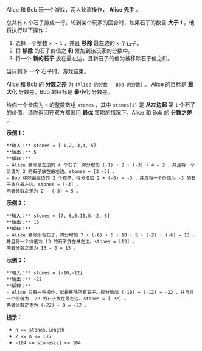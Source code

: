 Alice 和 Bob 玩一个游戏，两人轮流操作， **Alice 先手** 。

总共有 `n` 个石子排成一行。轮到某个玩家的回合时，如果石子的数目 **大于 1** ，他将执行以下操作：

  1. 选择一个整数 `x > 1` ，并且 **移除** 最左边的 `x` 个石子。
  2. 将 **移除** 的石子价值之 **和** 累加到该玩家的分数中。
  3. 将一个 **新的石子** 放在最左边，且新石子的值为被移除石子值之和。

当只剩下 **一个** 石子时，游戏结束。

Alice 和 Bob 的 **分数之差** 为 `(Alice 的分数 - Bob 的分数)` 。 Alice 的目标是 **最大化** 分数差，Bob
的目标是 **最小化** 分数差。

给你一个长度为 `n` 的整数数组 `stones` ，其中 `stones[i]` 是 **从左边起** 第 `i` 个石子的价值。请你返回在双方都采用
**最优** 策略的情况下，Alice 和 Bob 的 **分数之差** 。

**示例 1：**

    
    
    **输入：** stones = [-1,2,-3,4,-5]
    **输出：** 5
    **解释：**
    - Alice 移除最左边的 4 个石子，得分增加 (-1) + 2 + (-3) + 4 = 2 ，并且将一个价值为 2 的石子放在最左边。stones = [2,-5] 。
    - Bob 移除最左边的 2 个石子，得分增加 2 + (-5) = -3 ，并且将一个价值为 -3 的石子放在最左边。stones = [-3] 。
    两者分数之差为 2 - (-3) = 5 。
    

**示例 2：**

    
    
    **输入：** stones = [7,-6,5,10,5,-2,-6]
    **输出：** 13
    **解释：**
    - Alice 移除所有石子，得分增加 7 + (-6) + 5 + 10 + 5 + (-2) + (-6) = 13 ，并且将一个价值为 13 的石子放在最左边。stones = [13] 。
    两者分数之差为 13 - 0 = 13 。
    

**示例 3：**

    
    
    **输入：** stones = [-10,-12]
    **输出：** -22
    **解释：**
    - Alice 只有一种操作，就是移除所有石子。得分增加 (-10) + (-12) = -22 ，并且将一个价值为 -22 的石子放在最左边。stones = [-22] 。
    两者分数之差为 (-22) - 0 = -22 。
    

**提示：**

  * `n == stones.length`
  * `2 <= n <= 105`
  * `-104 <= stones[i] <= 104`

